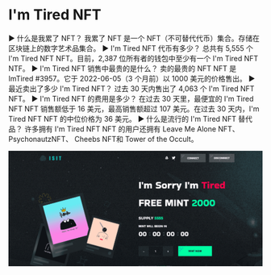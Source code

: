 # I'm Tired NFT

▶ 什么是我累了 NFT？
我累了 NFT 是一个 NFT（不可替代代币）集合。存储在区块链上的数字艺术品集合。
▶ I'm Tired NFT 代币有多少？
总共有 5,555 个 I'm Tired NFT NFT。目前，2,387 位所有者的钱包中至少有一个 I'm Tired NFT NTF。
▶ I'm Tired NFT 销售中最贵的是什么？
卖的最贵的 NFT NFT 是 ImTired #3957。它于 2022-06-05（3 个月前）以 1000 美元的价格售出。
▶ 最近卖出了多少 I'm Tired NFT？
过去 30 天内售出了 4,063 个 I'm Tired NFT NFT。
▶ I'm Tired NFT 的费用是多少？
在过去 30 天里，最便宜的 I'm Tired NFT NFT 销售额低于 16 美元，最高销售额超过 107 美元。在过去 30 天内，I'm Tired NFT NFT 的中位价格为 36 美元。
▶ 什么是流行的 I'm Tired NFT 替代品？
许多拥有 I'm Tired NFT NFT 的用户还拥有 Leave Me Alone NFT、 PsychonautzNFT、 Cheebs NFT和 Tower of the Occult。

![nft](01.png)


